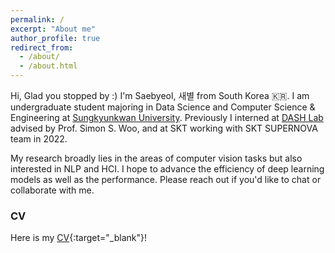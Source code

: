 ```yaml
---
permalink: /
excerpt: "About me"
author_profile: true
redirect_from:
  - /about/
  - /about.html
---
```


Hi, Glad you stopped by :) I'm Saebyeol, 새별 from South Korea 🇰🇷.
I am undergraduate student majoring in Data Science and Computer Science & Engineering at [Sungkyunkwan University](https://www.skku.edu/eng/).
Previously I interned at [DASH Lab](https://dash-lab.github.io/) advised by Prof. Simon S. Woo, and at SKT working with SKT SUPERNOVA team in 2022.

My research broadly lies in the areas of computer vision tasks but also interested in NLP and HCI. I hope to advance the efficiency of deep learning models as well as the performance. Please reach out if you'd like to chat or collaborate with me.

### CV

Here is my [CV](../files/saebyeol_cv.pdf){:target="\_blank"}!

